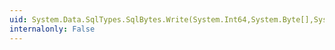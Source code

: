 ```yaml
---
uid: System.Data.SqlTypes.SqlBytes.Write(System.Int64,System.Byte[],System.Int32,System.Int32)
internalonly: False
---
```

